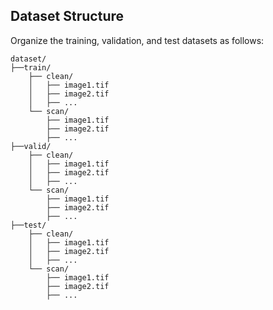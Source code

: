 ## Dataset Structure
<!--
1. Download our dataset DESCAN-18K from these links:  [scan1](https://drive.google.com/file/d/1Uanl0NPtVxVOwGb3yzGviopW-j0Gktc6/view?usp=sharing), [scan2](https://drive.google.com/file/d/16DxzIizRdxzrul1T-dgoIzhDn9szFpvK/view?usp=sharing), [clean](https://drive.google.com/file/d/1uB8rFMOjokdYz2ynSPHnxqgqpOAEW707/view?usp=sharing), [validation and test](https://drive.google.com/file/d/12txQIib3ycHcl4f8DscziVtRdN0qZZw1/view?usp=sharing)  
2. Merge the folders named "scan1" and "scan2" into a single folder named "scan".  
-->
Organize the training, validation, and test datasets as follows:  

```
dataset/  
├──train/  
    ├── clean/  
    │   ├── image1.tif  
    │   ├── image2.tif  
    │   ├── ...  
    └── scan/  
        ├── image1.tif  
        ├── image2.tif  
        ├── ...  
├──valid/  
    ├── clean/  
    │   ├── image1.tif  
    │   ├── image2.tif  
    │   ├── ...  
    └── scan/  
        ├── image1.tif  
        ├── image2.tif  
        ├── ...  
├──test/  
    ├── clean/  
    │   ├── image1.tif  
    │   ├── image2.tif  
    │   ├── ...  
    └── scan/  
        ├── image1.tif  
        ├── image2.tif  
        ├── ...  
```
